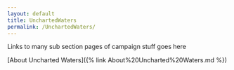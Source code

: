 ```yaml
---
layout: default
title: UnchartedWaters
permalink: /UnchartedWaters/
---
```


Links to many sub section pages of campaign stuff goes here

[About Uncharted Waters]({% link About%20Uncharted%20Waters.md %})